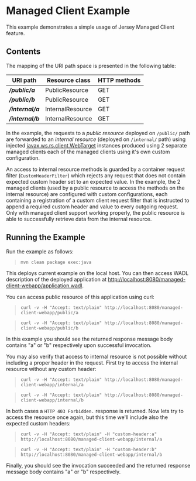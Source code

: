 <!--

    DO NOT ALTER OR REMOVE COPYRIGHT NOTICES OR THIS HEADER.

    Copyright (c) 2015 Oracle and/or its affiliates. All rights reserved.

    The contents of this file are subject to the terms of either the GNU
    General Public License Version 2 only ("GPL") or the Common Development
    and Distribution License("CDDL") (collectively, the "License").  You
    may not use this file except in compliance with the License.  You can
    obtain a copy of the License at
    http://glassfish.java.net/public/CDDL+GPL_1_1.html
    or packager/legal/LICENSE.txt.  See the License for the specific
    language governing permissions and limitations under the License.

    When distributing the software, include this License Header Notice in each
    file and include the License file at packager/legal/LICENSE.txt.

    GPL Classpath Exception:
    Oracle designates this particular file as subject to the "Classpath"
    exception as provided by Oracle in the GPL Version 2 section of the License
    file that accompanied this code.

    Modifications:
    If applicable, add the following below the License Header, with the fields
    enclosed by brackets [] replaced by your own identifying information:
    "Portions Copyright [year] [name of copyright owner]"

    Contributor(s):
    If you wish your version of this file to be governed by only the CDDL or
    only the GPL Version 2, indicate your decision by adding "[Contributor]
    elects to include this software in this distribution under the [CDDL or GPL
    Version 2] license."  If you don't indicate a single choice of license, a
    recipient has the option to distribute your version of this file under
    either the CDDL, the GPL Version 2 or to extend the choice of license to
    its licensees as provided above.  However, if you add GPL Version 2 code
    and therefore, elected the GPL Version 2 license, then the option applies
    only if the new code is made subject to such option by the copyright
    holder.

-->

Managed Client Example
======================

This example demonstrates a simple usage of Jersey Managed Client
feature.

Contents
--------

The mapping of the URI path space is presented in the following table:

URI path            | Resource class     | HTTP methods
------------------- | ------------------ | --------------
**_/public/a_**     | PublicResource     | GET
**_/public/b_**     | PublicResource     | GET
**_/internal/a_**   | InternalResource   | GET
**_/internal/b_**   | InternalResource   | GET

In the example, the requests to a *public resource* deployed on
`/public/` path are forwarded to an *internal resource* (deployed on
`/internal/` path) using injected
[javax.ws.rs.client.WebTarget](https://jax-rs-spec.java.net/nonav/2.0/apidocs/javax/ws/rs/client/WebTarget.html)
instances produced using 2 separate managed clients each of the managed
clients using it's own custom configuration.

An access to internal resource methods is guarded by a container request
filter (`CustomHeaderFilter`) which rejects any request that does not
contain expected custom header set to an expected value. In the example,
the 2 managed clients (used by a public resource to access the methods
on the internal resource) are configured with custom configurations,
each containing a registration of a custom client request filter that is
instructed to append a required custom header and value to every
outgoing request. Only with managed client support working properly, the
public resource is able to successfully retrieve data from the internal
resource.

Running the Example
-------------------

Run the example as follows:

>     mvn clean package exec:java

This deploys current example on the local host. You can then access WADL
description of the deployed application at
<http://localhost:8080/managed-client-webapp/application.wadl>.

You can access public resource of this application using curl:

>     curl -v -H "Accept: text/plain" http://localhost:8080/managed-client-webapp/public/a

>     curl -v -H "Accept: text/plain" http://localhost:8080/managed-client-webapp/public/b

In this example you should see the returned response message body
contains "a" or "b" respectively upon successful invocation.

You may also verify that access to internal resource is not possible
without including a proper header in the request. First try to access
the internal resource without any custom header:

>     curl -v -H "Accept: text/plain" http://localhost:8080/managed-client-webapp/internal/a

>     curl -v -H "Accept: text/plain" http://localhost:8080/managed-client-webapp/internal/b

In both cases a `HTTP 403 Forbidden.` response is returned. Now lets try
to access the resource once again, but this time we'll include also the
expected custom headers:

>     curl -v -H "Accept: text/plain" -H "custom-header:a" http://localhost:8080/managed-client-webapp/internal/a

>     curl -v -H "Accept: text/plain" -H "custom-header:b" http://localhost:8080/managed-client-webapp/internal/b

Finally, you should see the invocation succeeded and the returned response message body contains "a" or "b" respectively.
